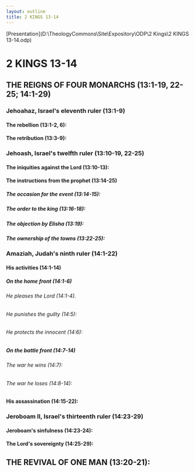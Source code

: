 ```yaml
---
layout: outline
title: 2 KINGS 13-14
---
```

[Presentation](D:\TheologyCommons\Site\Expository\ODP\2 Kings\2 KINGS 13-14.odp)
# 2 KINGS 13-14 
## THE REIGNS OF FOUR MONARCHS (13:1-19, 22-25; 14:1-29) 
###  Jehoahaz, Israel\'s eleventh ruler (13:1-9) 
####  The rebellion (13:1-2, 6): 
####  The retribution (13:3-9): 
###  Jehoash, Israel\'s twelfth ruler (13:10-19, 22-25) 
####  The iniquities against the Lord (13:10-13): 
####  The instructions from the prophet (13:14-25) 
#####  The occasion for the event (13:14-15): 
#####  The order to the king (13:16-18): 
#####  The objection by Elisha (13:19): 
#####  The ownership of the towns (13:22-25): 
###  Amaziah, Judah\'s ninth ruler (14:1-22) 
####  His activities (14:1-14) 
#####  On the home front (14:1-6) 
######  He pleases the Lord (14:1-4). 
######  He punishes the guilty (14:5): 
######  He protects the innocent (14:6): 
#####  On the battle front (14:7-14) 
######  The war he wins (14:7): 
######  The war he loses (14:8-14): 
####  His assassination (14:15-22): 
###  Jeroboam II, Israel\'s thirteenth ruler (14:23-29) 
####  Jeroboam\'s sinfulness (14:23-24): 
####  The Lord\'s sovereignty (14:25-29): 
## THE REVIVAL OF ONE MAN (13:20-21): 
